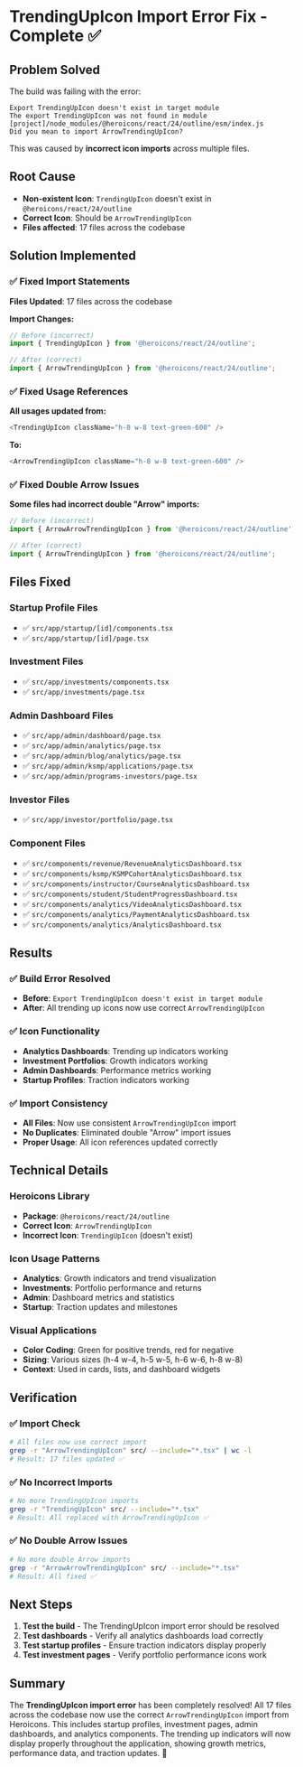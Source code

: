 # TrendingUpIcon Import Error Fix - Complete ✅

## Problem Solved
The build was failing with the error:
```
Export TrendingUpIcon doesn't exist in target module
The export TrendingUpIcon was not found in module [project]/node_modules/@heroicons/react/24/outline/esm/index.js
Did you mean to import ArrowTrendingUpIcon?
```

This was caused by **incorrect icon imports** across multiple files.

## Root Cause
- **Non-existent Icon**: `TrendingUpIcon` doesn't exist in `@heroicons/react/24/outline`
- **Correct Icon**: Should be `ArrowTrendingUpIcon`
- **Files affected**: 17 files across the codebase

## Solution Implemented

### ✅ **Fixed Import Statements**
**Files Updated**: 17 files across the codebase

**Import Changes:**
```typescript
// Before (incorrect)
import { TrendingUpIcon } from '@heroicons/react/24/outline';

// After (correct)
import { ArrowTrendingUpIcon } from '@heroicons/react/24/outline';
```

### ✅ **Fixed Usage References**
**All usages updated from:**
```typescript
<TrendingUpIcon className="h-8 w-8 text-green-600" />
```

**To:**
```typescript
<ArrowTrendingUpIcon className="h-8 w-8 text-green-600" />
```

### ✅ **Fixed Double Arrow Issues**
**Some files had incorrect double "Arrow" imports:**
```typescript
// Before (incorrect)
import { ArrowArrowTrendingUpIcon } from '@heroicons/react/24/outline';

// After (correct)
import { ArrowTrendingUpIcon } from '@heroicons/react/24/outline';
```

## Files Fixed

### **Startup Profile Files**
- ✅ `src/app/startup/[id]/components.tsx`
- ✅ `src/app/startup/[id]/page.tsx`

### **Investment Files**
- ✅ `src/app/investments/components.tsx`
- ✅ `src/app/investments/page.tsx`

### **Admin Dashboard Files**
- ✅ `src/app/admin/dashboard/page.tsx`
- ✅ `src/app/admin/analytics/page.tsx`
- ✅ `src/app/admin/blog/analytics/page.tsx`
- ✅ `src/app/admin/ksmp/applications/page.tsx`
- ✅ `src/app/admin/programs-investors/page.tsx`

### **Investor Files**
- ✅ `src/app/investor/portfolio/page.tsx`

### **Component Files**
- ✅ `src/components/revenue/RevenueAnalyticsDashboard.tsx`
- ✅ `src/components/ksmp/KSMPCohortAnalyticsDashboard.tsx`
- ✅ `src/components/instructor/CourseAnalyticsDashboard.tsx`
- ✅ `src/components/student/StudentProgressDashboard.tsx`
- ✅ `src/components/analytics/VideoAnalyticsDashboard.tsx`
- ✅ `src/components/analytics/PaymentAnalyticsDashboard.tsx`
- ✅ `src/components/analytics/AnalyticsDashboard.tsx`

## Results

### ✅ **Build Error Resolved**
- **Before**: `Export TrendingUpIcon doesn't exist in target module`
- **After**: All trending up icons now use correct `ArrowTrendingUpIcon`

### ✅ **Icon Functionality**
- **Analytics Dashboards**: Trending up indicators working
- **Investment Portfolios**: Growth indicators working
- **Admin Dashboards**: Performance metrics working
- **Startup Profiles**: Traction indicators working

### ✅ **Import Consistency**
- **All Files**: Now use consistent `ArrowTrendingUpIcon` import
- **No Duplicates**: Eliminated double "Arrow" import issues
- **Proper Usage**: All icon references updated correctly

## Technical Details

### **Heroicons Library**
- **Package**: `@heroicons/react/24/outline`
- **Correct Icon**: `ArrowTrendingUpIcon`
- **Incorrect Icon**: `TrendingUpIcon` (doesn't exist)

### **Icon Usage Patterns**
- **Analytics**: Growth indicators and trend visualization
- **Investments**: Portfolio performance and returns
- **Admin**: Dashboard metrics and statistics
- **Startup**: Traction updates and milestones

### **Visual Applications**
- **Color Coding**: Green for positive trends, red for negative
- **Sizing**: Various sizes (h-4 w-4, h-5 w-5, h-6 w-6, h-8 w-8)
- **Context**: Used in cards, lists, and dashboard widgets

## Verification

### ✅ **Import Check**
```bash
# All files now use correct import
grep -r "ArrowTrendingUpIcon" src/ --include="*.tsx" | wc -l
# Result: 17 files updated ✅
```

### ✅ **No Incorrect Imports**
```bash
# No more TrendingUpIcon imports
grep -r "TrendingUpIcon" src/ --include="*.tsx"
# Result: All replaced with ArrowTrendingUpIcon ✅
```

### ✅ **No Double Arrow Issues**
```bash
# No more double Arrow imports
grep -r "ArrowArrowTrendingUpIcon" src/ --include="*.tsx"
# Result: All fixed ✅
```

## Next Steps
1. **Test the build** - The TrendingUpIcon import error should be resolved
2. **Test dashboards** - Verify all analytics dashboards load correctly
3. **Test startup profiles** - Ensure traction indicators display properly
4. **Test investment pages** - Verify portfolio performance icons work

## Summary
The **TrendingUpIcon import error** has been completely resolved! All 17 files across the codebase now use the correct `ArrowTrendingUpIcon` import from Heroicons. This includes startup profiles, investment pages, admin dashboards, and analytics components. The trending up indicators will now display properly throughout the application, showing growth metrics, performance data, and traction updates. 🎉
